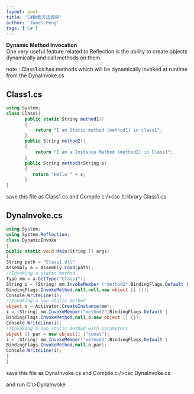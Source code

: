 ```yaml
---
layout: post
title: 'C#動態方法調用'
author: 'James Peng'
tags: ['C#']
---
```


**Dynamic Method Invocation**  
One very useful feature related to Reflection is the ability to create
objects dynamically and call methods on them.  

note : 
Class1.cs has methods which will be dynamically invoked at
runtime from the DynaInvoke.cs  

## Class1.cs ##  
~~~cs
using System;  
class Class1{  
       public static String method1()  
       {  
           return "I am Static method (method1) in class1";  
       }  
       public String method2()  
       {  
           return "I am a Instance Method (method2) in Class1";  
       }  
       public String method3(String s)  
       {  
          return "Hello " + s;  
       }  
}  
~~~
save this file as Class1.cs and Compile c:/\>csc /t:library Class1.cs  

## DynaInvoke.cs ##  
~~~cs
using System;  
using System.Reflection;  
class DynamicInvoke  
{  
public static void Main(String [] args)  
{  
String path = "Class1.dll"  
Assembly a = Assembly.Load(path);  
//Invoking a static method  
Type mm = a.GetType("Class1");  
String i = (String) mm.InvokeMember ("method1",BindingFlags.Default |
BindingFlags.InvokeMethod,null,null,new object [] {});
Console.WriteLine(i);  
//Invoking a non-static method  
object o = Activator.CreateInstance(mm);  
i = (String) mm.InvokeMember("method2",BindingFlags.Default |
BindingFlags.InvokeMethod,null,o,new object [] {});  
Console.WriteLine(i);  
//Invoking a non-static method with parameters  
object [] par = new object[] {"kunal"};  
i = (String) mm.InvokeMember("method3",BindingFlags.Default |
BindingFlags.InvokeMethod,null,o,par);  
Console.WriteLine(i);  
}  
}  
~~~
save this file as DynaInvoke.cs and Compile c:/\>csc DynaInvoke.cs 

and
run C:\\\>DynaInvoke

